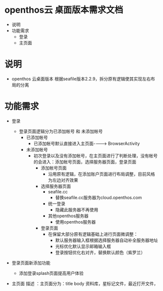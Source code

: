 # openthos云 桌面版本需求文档
  - 说明 
  - 功能需求
    - 登录
    - 主页面
  
# 说明
  - openthos 云桌面版本 根据seafile版本2.2.9，拆分原有逻辑使其实现左右布局的分离
  
# 功能需求
  - 登录
    - 登录页面逻辑分为已添加帐号 和 未添加帐号
      - 已添加帐号
        - 已添加帐号默认直接进入主页面----> BrowserActivity
      - 未添加帐号
        - 初次登录以及没有添加帐号，在主页面进行了判断处理，没有帐号的会进入：添加帐号页面，选择服务器页面，登录页面
          - 添加帐号页面
            - 沿用原有逻辑，在添加账户页面进行布局调整，目前风格为左边对齐效果
          - 选择服务器页面
            - seafile.cc
              - 替换seafile.cc服务器为cloud.openthos.com
            - 统一登录
              - 隐藏此服务器不再使用
            - 其他openthos服务器
              - 使用openthos服务器
          - 登录页面
            - 在保留大部分原有逻辑基础上进行页面微调整：
              - 默认服务器输入框根据选择服务器自动补全服务器地址
              - 光标优化默认显示邮箱输入框
              - 登录按钮优化右对齐，替换默认颜色（紫罗兰）
              
  - 登录页面新添加功能
    - 添加登录splash页面提高用户体验
    
- 主页面
   描述 ：主页面分为：title  body 资料库，星标记文件，最近打开文件，










  
  
